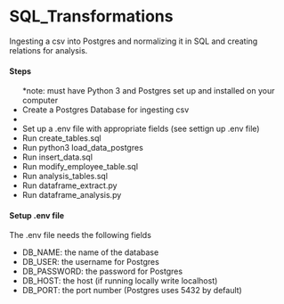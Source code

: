 # SQL_Transformations
Ingesting a csv into Postgres and normalizing it in SQL and creating relations for analysis.

<h4>Steps</h4>
<ul>
*note: must have Python 3 and Postgres set up and installed on your computer
    <li>Create a Postgres Database for ingesting csv<li>
    <li>Set up a .env file with appropriate fields (see settign up .env file)</li>
    <li>Run create_tables.sql</li>
    <li>Run python3 load_data_postgres</li>
    <li>Run insert_data.sql</li>
    <li>Run modify_employee_table.sql</li>
    <li>Run analysis_tables.sql</li>
    <li>Run dataframe_extract.py</li>
     <li>Run dataframe_analysis.py</li>
</ul>

<h4>Setup .env file</h4>
The .env file needs the following fields
<ul>
<li>DB_NAME: the name of the database</li>
<li>DB_USER: the username for Postgres</li>
<li>DB_PASSWORD: the password for Postgres</li>
<li>DB_HOST: the host (if running locally write localhost)</li>
<li>DB_PORT: the port number (Postgres uses 5432 by default)</li>
</ul>